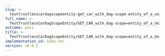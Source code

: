 ```yaml
---
slug: >-
  testtrustlesscardagscopeentity-get_car_with_dag-scope-entity_of_a_unixfs_file_(format-car)-header_accept-ranges
full_name: >-
  TestTrustlessCarDagScopeEntity/GET_CAR_with_dag-scope=entity_of_a_UnixFS_file_(format=car)/Header_Accept-Ranges
outcome: pass
title: >-
  TestTrustlessCarDagScopeEntity/GET_CAR_with_dag-scope=entity_of_a_UnixFS_file_(format=car)/Header_Accept-Ranges
implementation_id: kubo-ter
version: v0.0.2
---
```


